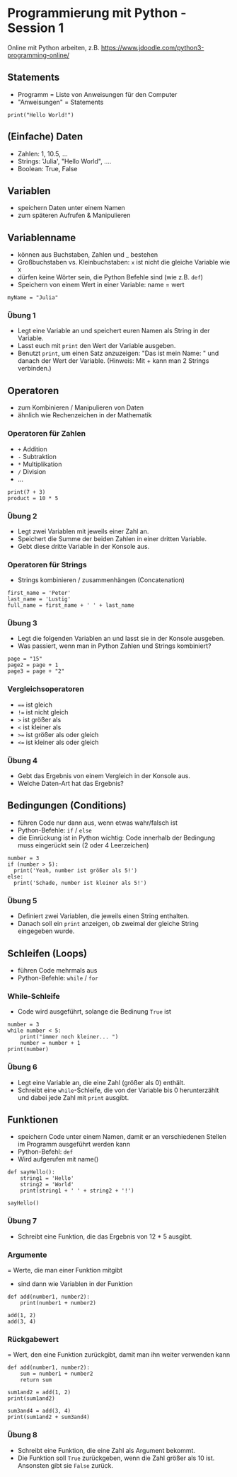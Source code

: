 # Programmierung mit Python - Session 1

Online mit Python arbeiten, z.B. https://www.jdoodle.com/python3-programming-online/


## Statements
- Programm = Liste von Anweisungen für den Computer
- "Anweisungen" = Statements

```
print("Hello World!")
```                   

## (Einfache) Daten
- Zahlen: 1, 10.5, ...
- Strings: 'Julia', "Hello World", ....
- Boolean: True, False

## Variablen
- speichern Daten unter einem Namen
- zum späteren Aufrufen & Manipulieren

## Variablenname
- können aus Buchstaben, Zahlen und _ bestehen
- Großbuchstaben vs. Kleinbuchstaben: `x` ist nicht die gleiche Variable wie `X`
- dürfen keine Wörter sein, die Python Befehle sind (wie z.B. `def`)
- Speichern von einem Wert in einer Variable: name = wert

```
myName = "Julia"
```   

### Übung 1
- Legt eine Variable an und speichert euren Namen als String in der Variable.
- Lasst euch mit `print` den Wert der Variable ausgeben.
- Benutzt `print`, um einen Satz anzuzeigen: "Das ist mein Name: " und danach der Wert der Variable. (Hinweis: Mit + kann man 2 Strings verbinden.)

## Operatoren
- zum Kombinieren / Manipulieren von Daten
- ähnlich wie Rechenzeichen in der Mathematik

### Operatoren für Zahlen
- `+` 	Addition
- `-` 	Subtraktion
- `*` 	Multiplikation
- `/` 	Division
- ...

```
print(7 + 3)
product = 10 * 5
```    

### Übung 2
- Legt zwei Variablen mit jeweils einer Zahl an.
- Speichert die Summe der beiden Zahlen in einer dritten Variable.
- Gebt diese dritte Variable in der Konsole aus.

### Operatoren für Strings
+ 	Strings kombinieren / zusammenhängen (Concatenation)

```
first_name = 'Peter'
last_name = 'Lustig'
full_name = first_name + ' ' + last_name
```
                        
### Übung 3
- Legt die folgenden Variablen an und lasst sie in der Konsole ausgeben.
- Was passiert, wenn man in Python Zahlen und Strings kombiniert?

```
page = "15"
page2 = page + 1
page3 = page + "2"                            
```

### Vergleichsoperatoren
- `==` 	ist gleich
- `!=` 	ist nicht gleich
- `>` 	ist größer als
- `<` 	ist kleiner als
- `>=` 	ist größer als oder gleich
- `<=` 	ist kleiner als oder gleich

### Übung 4
- Gebt das Ergebnis von einem Vergleich in der Konsole aus.
- Welche Daten-Art hat das Ergebnis?

## Bedingungen (Conditions)
- führen Code nur dann aus, wenn etwas wahr/falsch ist
- Python-Befehle: `if` / `else`
- die Einrückung ist in Python wichtig: Code innerhalb der Bedingung muss eingerückt sein (2 oder 4 Leerzeichen)

```
number = 3
if (number > 5):
  print('Yeah, number ist größer als 5!')
else:
  print('Schade, number ist kleiner als 5!')
```
                        
### Übung 5
- Definiert zwei Variablen, die jeweils einen String enthalten.
- Danach soll ein `print` anzeigen, ob zweimal der gleiche String eingegeben wurde.

## Schleifen (Loops)
- führen Code mehrmals aus
- Python-Befehle: `while` / `for`

### While-Schleife
- Code wird ausgeführt, solange die Bedinung `True` ist

```
number = 3
while number < 5:
    print("immer noch kleiner... ")
    number = number + 1
print(number)
```

### Übung 6
- Legt eine Variable an, die eine Zahl (größer als 0) enthält.
- Schreibt eine `while`-Schleife, die von der Variable bis 0 herunterzählt und dabei jede Zahl mit `print` ausgibt.

## Funktionen
- speichern Code unter einem Namen, damit er an verschiedenen Stellen im Programm ausgeführt werden kann
- Python-Befehl: `def`
- Wird aufgerufen mit name()

```
def sayHello():
    string1 = 'Hello'
    string2 = 'World'
    print(string1 + ' ' + string2 + '!')

sayHello()
```

### Übung 7
- Schreibt eine Funktion, die das Ergebnis von 12 * 5 ausgibt.

### Argumente
= Werte, die man einer Funktion mitgibt
- sind dann wie Variablen in der Funktion

```                      
def add(number1, number2):
    print(number1 + number2)

add(1, 2)
add(3, 4)
```

### Rückgabewert
= Wert, den eine Funktion zurückgibt, damit man ihn weiter verwenden kann

```
def add(number1, number2):
    sum = number1 + number2
    return sum

sum1and2 = add(1, 2)
print(sum1and2)

sum3and4 = add(3, 4)
print(sum1and2 + sum3and4)
```

### Übung 8
- Schreibt eine Funktion, die eine Zahl als Argument bekommt.
- Die Funktion soll `True` zurückgeben, wenn die Zahl größer als 10 ist. Ansonsten gibt sie `False` zurück.


